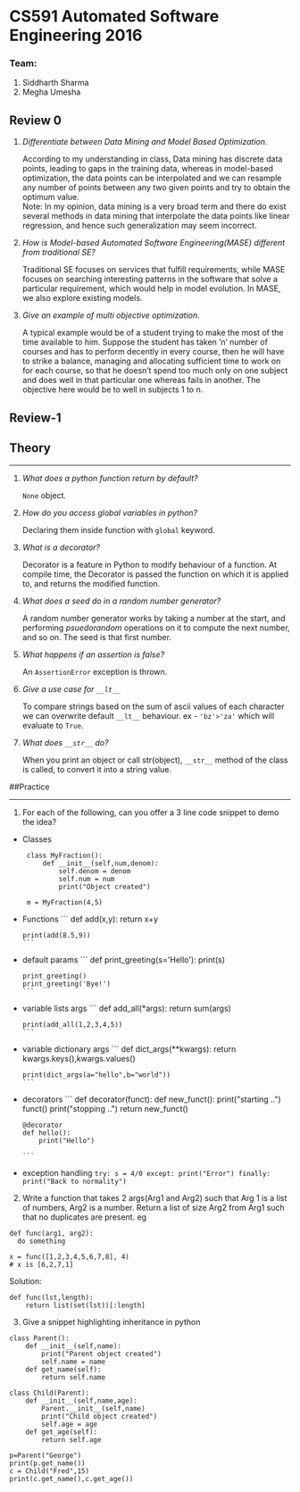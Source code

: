 # CS591 Automated Software Engineering 2016

### Team:   
1. Siddharth Sharma  
2. Megha Umesha


## Review 0
1. *Differentiate between Data Mining and Model Based Optimization.*
    
    According to my understanding in class, Data mining has discrete data points, leading to gaps in the training data, whereas in model-based optimization, the data points can be interpolated and we can resample any number of points between any two given points and try to obtain the optimum value.  
    Note: In my opinion, data mining is a very broad term and there do exist several methods in data mining that interpolate the data points like linear regression, and hence such generalization may seem incorrect.  
  
2. *How is Model-based Automated Software Engineering(MASE) different from traditional SE?*  

    Traditional SE focuses on services that fulfill requirements, while MASE focuses on searching interesting patterns in the software that solve a particular requirement, which would help in model evolution. In MASE, we also explore existing models.  
  
3. *Give an example of multi objective optimization.*

    A typical example would be of a student trying to make the most of the time available to him. Suppose the student has taken ’n’ number of courses and has to perform decently in every course, then he will have to strike a balance, managing and allocating sufficient time to work on for each course, so that he doesn’t spend too much only on one subject and does well in that particular one whereas fails in another. The objective here would be to well in subjects 1 to n.

## Review-1

## Theory
______
1. *What does a python function return by default?*
    
    `None` object.

1. *How do you access global variables in python?*
    
    Declaring them inside function with `global` keyword.

1. *What is a decorator?*
    
    Decorator is a feature in Python to modify behaviour of a function. At compile time, the Decorator is passed the function on which it is applied to, and returns the modified function.   

1.  *What does a seed do in a random number generator?*
    
    A random number generator works by taking a number at the start, and performing *psuedorandom* operations on it to compute the next number, and so on. The seed is that first number.

1. *What happens if an assertion is false?*
    
    An `AssertionError` exception is thrown.

2. *Give a use case for `__lt__`*
    
    To compare strings based on the sum of ascii values of each character we can overwrite default `__lt__` behaviour. ex - `'bz'>'za'` which will evaluate to `True`.

3.  *What does `__str__` do?*
    
    When you print an object or call str(object), `__str__` method of the class is called, to convert it into a string value.
 
##Practice
______
1. For each of the following, can you offer a 3 line code snippet to demo the idea?
  * Classes
       ```
        class MyFraction():
            def __init__(self,num,denom):
                self.denom = denom
                self.num = num
                print("Object created")

        m = MyFraction(4,5)
       ```
  * Functions
        ```
        def add(x,y):
            return x+y

        print(add(8.5,9))
        ```
  * default params
        ```
        def print_greeting(s='Hello'):
            print(s)

        print_greeting()
        print_greeting('Bye!')
        ```
  * variable lists args
        ```
        def add_all(*args):
            return sum(args)

        print(add_all(1,2,3,4,5))
        ```
  * variable dictionary args
        ```
        def dict_args(**kwargs):
            return kwargs.keys(),kwargs.values()
        
        print(dict_args(a="hello",b="world"))
        ```
  * decorators
        ```
        def decorator(funct):
            def new_funct():
                print("starting ..")
                funct()
                print("stopping ..")
            return new_funct()

        @decorator
        def hello():
            print("Hello")

        ```
  * exception handling
        ```
        try:
            s = 4/0
        except:
            print("Error")
        finally:
            print("Back to normality")
        ```
  
2. Write a function that takes 2 args(Arg1 and Arg2) such that Arg 1 is a list of numbers, Arg2 is a number. Return a list of size Arg2 from Arg1 such that no duplicates are present. eg
```
def func(arg1, arg2):
  do something
  
x = func([1,2,3,4,5,6,7,8], 4)
# x is [6,2,7,1]
```

Solution:
```
def func(lst,length):
    return list(set(lst))[:length]
```
3. Give a snippet highlighting inheritance in python
```
class Parent():
    def __init__(self,name):
        print("Parent object created")
        self.name = name
    def get_name(self):
        return self.name

class Child(Parent):
    def __init__(self,name,age):
        Parent.__init__(self,name)
        print("Child object created")
        self.age = age
    def get_age(self):
        return self.age

p=Parent("George")
print(p.get_name())
c = Child("Fred",15)
print(c.get_name(),c.get_age())
```
